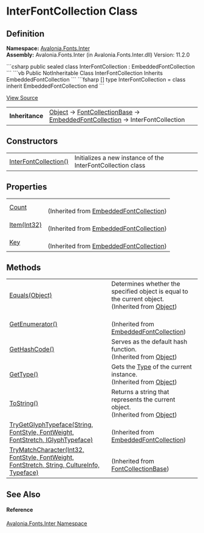 # InterFontCollection Class




## Definition
**Namespace:** <a href="N_Avalonia_Fonts_Inter">Avalonia.Fonts.Inter</a>  
**Assembly:** Avalonia.Fonts.Inter (in Avalonia.Fonts.Inter.dll) Version: 11.2.0

<Tabs groupId="api-code-preview">
<TabItem value="csharp" label="C#">
```csharp
public sealed class InterFontCollection : EmbeddedFontCollection
```
</TabItem>
<TabItem value="vb" label="VB">
```vb
Public NotInheritable Class InterFontCollection
	Inherits EmbeddedFontCollection
```
</TabItem>
<TabItem value="fsharp" label="F#">
```fsharp
[<SealedAttribute>]
type InterFontCollection = 
    class
        inherit EmbeddedFontCollection
    end
```
</TabItem>
</Tabs>



<a href="https://github.com/AvaloniaUI/Avalonia/tree/master/src/Avalonia.Fonts.Inter/InterFontCollection.cs" title="View the source code">View Source</a>

<table>
<tr><td><strong>Inheritance</strong></td><td><a href="https://learn.microsoft.com/dotnet/api/system.object" target="_blank" rel="noopener noreferrer">Object</a>  →  <a href="T_Avalonia_Media_Fonts_FontCollectionBase">FontCollectionBase</a>  →  <a href="T_Avalonia_Media_Fonts_EmbeddedFontCollection">EmbeddedFontCollection</a>  →  InterFontCollection</td></tr>
</table>



## Constructors
<table>
<tr>
<td><a href="M_Avalonia_Fonts_Inter_InterFontCollection__ctor">InterFontCollection()</a></td>
<td>Initializes a new instance of the InterFontCollection class</td>
</tr>
</table>

## Properties
<table>
<tr>
<td><a href="P_Avalonia_Media_Fonts_EmbeddedFontCollection_Count">Count</a></td>
<td><br />(Inherited from <a href="T_Avalonia_Media_Fonts_EmbeddedFontCollection">EmbeddedFontCollection</a>)</td>
</tr>
<tr>
<td><a href="P_Avalonia_Media_Fonts_EmbeddedFontCollection_Item">Item(Int32)</a></td>
<td><br />(Inherited from <a href="T_Avalonia_Media_Fonts_EmbeddedFontCollection">EmbeddedFontCollection</a>)</td>
</tr>
<tr>
<td><a href="P_Avalonia_Media_Fonts_EmbeddedFontCollection_Key">Key</a></td>
<td><br />(Inherited from <a href="T_Avalonia_Media_Fonts_EmbeddedFontCollection">EmbeddedFontCollection</a>)</td>
</tr>
</table>

## Methods
<table>
<tr>
<td><a href="https://learn.microsoft.com/dotnet/api/system.object.equals#system-object-equals(system-object)" target="_blank" rel="noopener noreferrer">Equals(Object)</a></td>
<td>Determines whether the specified object is equal to the current object.<br />(Inherited from <a href="https://learn.microsoft.com/dotnet/api/system.object" target="_blank" rel="noopener noreferrer">Object</a>)</td>
</tr>
<tr>
<td><a href="M_Avalonia_Media_Fonts_EmbeddedFontCollection_GetEnumerator">GetEnumerator()</a></td>
<td><br />(Inherited from <a href="T_Avalonia_Media_Fonts_EmbeddedFontCollection">EmbeddedFontCollection</a>)</td>
</tr>
<tr>
<td><a href="https://learn.microsoft.com/dotnet/api/system.object.gethashcode" target="_blank" rel="noopener noreferrer">GetHashCode()</a></td>
<td>Serves as the default hash function.<br />(Inherited from <a href="https://learn.microsoft.com/dotnet/api/system.object" target="_blank" rel="noopener noreferrer">Object</a>)</td>
</tr>
<tr>
<td><a href="https://learn.microsoft.com/dotnet/api/system.object.gettype" target="_blank" rel="noopener noreferrer">GetType()</a></td>
<td>Gets the <a href="https://learn.microsoft.com/dotnet/api/system.type" target="_blank" rel="noopener noreferrer">Type</a> of the current instance.<br />(Inherited from <a href="https://learn.microsoft.com/dotnet/api/system.object" target="_blank" rel="noopener noreferrer">Object</a>)</td>
</tr>
<tr>
<td><a href="https://learn.microsoft.com/dotnet/api/system.object.tostring" target="_blank" rel="noopener noreferrer">ToString()</a></td>
<td>Returns a string that represents the current object.<br />(Inherited from <a href="https://learn.microsoft.com/dotnet/api/system.object" target="_blank" rel="noopener noreferrer">Object</a>)</td>
</tr>
<tr>
<td><a href="M_Avalonia_Media_Fonts_EmbeddedFontCollection_TryGetGlyphTypeface">TryGetGlyphTypeface(String, FontStyle, FontWeight, FontStretch, IGlyphTypeface)</a></td>
<td><br />(Inherited from <a href="T_Avalonia_Media_Fonts_EmbeddedFontCollection">EmbeddedFontCollection</a>)</td>
</tr>
<tr>
<td><a href="M_Avalonia_Media_Fonts_FontCollectionBase_TryMatchCharacter">TryMatchCharacter(Int32, FontStyle, FontWeight, FontStretch, String, CultureInfo, Typeface)</a></td>
<td><br />(Inherited from <a href="T_Avalonia_Media_Fonts_FontCollectionBase">FontCollectionBase</a>)</td>
</tr>
</table>

## See Also


#### Reference
<a href="N_Avalonia_Fonts_Inter">Avalonia.Fonts.Inter Namespace</a>  

